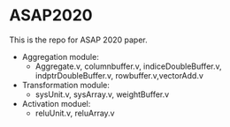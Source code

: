 # ASAP2020
This is the repo for ASAP 2020 paper.

- Aggregation module:  
  - Aggregate.v, columnbuffer.v, indiceDoubleBuffer.v, indptrDoubleBuffer.v, rowbuffer.v,vectorAdd.v
- Transformation module: 
  - sysUnit.v, sysArray.v, weightBuffer.v
- Activation moduel:
  - reluUnit.v, reluArray.v
